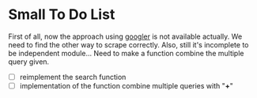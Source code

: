 # Small To Do List
First of all, now the approach using [googler](https://github.com/jarun/googler) is not available actually.
We need to find the other way to scrape correctly.
Also, still it's incomplete to be independent module... 
Need to make a function combine the multiple query given.

- [ ] reimplement the search function
- [ ] implementation of the function combine multiple queries with "**+**"
